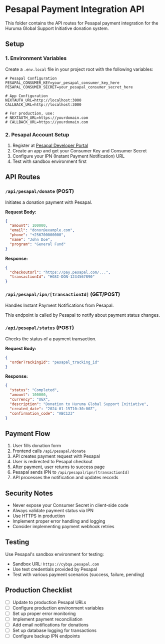 # Pesapal Payment Integration API

This folder contains the API routes for Pesapal payment integration for the Huruma Global Support Initiative donation system.

## Setup

### 1. Environment Variables

Create a `.env.local` file in your project root with the following variables:

```env
# Pesapal Configuration
PESAPAL_CONSUMER_KEY=your_pesapal_consumer_key_here
PESAPAL_CONSUMER_SECRET=your_pesapal_consumer_secret_here

# App Configuration
NEXTAUTH_URL=http://localhost:3000
CALLBACK_URL=http://localhost:3000

# For production, use:
# NEXTAUTH_URL=https://yourdomain.com
# CALLBACK_URL=https://yourdomain.com
```

### 2. Pesapal Account Setup

1. Register at [Pesapal Developer Portal](https://developer.pesapal.com/)
2. Create an app and get your Consumer Key and Consumer Secret
3. Configure your IPN (Instant Payment Notification) URL
4. Test with sandbox environment first

## API Routes

### `/api/pesapal/donate` (POST)
Initiates a donation payment with Pesapal.

**Request Body:**
```json
{
  "amount": 100000,
  "email": "donor@example.com",
  "phone": "+256700000000",
  "name": "John Doe",
  "program": "General Fund"
}
```

**Response:**
```json
{
  "checkoutUrl": "https://pay.pesapal.com/...",
  "transactionId": "HGSI-DON-1234567890"
}
```

### `/api/pesapal/ipn/[transactionId]` (GET/POST)
Handles Instant Payment Notifications from Pesapal.

This endpoint is called by Pesapal to notify about payment status changes.

### `/api/pesapal/status` (POST)
Checks the status of a payment transaction.

**Request Body:**
```json
{
  "orderTrackingId": "pesapal_tracking_id"
}
```

**Response:**
```json
{
  "status": "Completed",
  "amount": 100000,
  "currency": "UGX",
  "description": "Donation to Huruma Global Support Initiative",
  "created_date": "2024-01-15T10:30:00Z",
  "confirmation_code": "ABC123"
}
```

## Payment Flow

1. User fills donation form
2. Frontend calls `/api/pesapal/donate`
3. API creates payment request with Pesapal
4. User is redirected to Pesapal checkout
5. After payment, user returns to success page
6. Pesapal sends IPN to `/api/pesapal/ipn/[transactionId]`
7. API processes the notification and updates records

## Security Notes

- Never expose your Consumer Secret in client-side code
- Always validate payment status via IPN
- Use HTTPS in production
- Implement proper error handling and logging
- Consider implementing payment webhook retries

## Testing

Use Pesapal's sandbox environment for testing:
- Sandbox URL: `https://cybqa.pesapal.com`
- Use test credentials provided by Pesapal
- Test with various payment scenarios (success, failure, pending)

## Production Checklist

- [ ] Update to production Pesapal URLs
- [ ] Configure production environment variables
- [ ] Set up proper error monitoring
- [ ] Implement payment reconciliation
- [ ] Add email notifications for donations
- [ ] Set up database logging for transactions
- [ ] Configure backup IPN endpoints